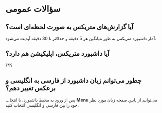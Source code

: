 # سؤالات عمومی

## آیا گزارش‌های متریکس به صورت لحظه‌ای است؟

آمار داشبورد متریکس به طور میانگین هر 5 دقیقه و حداکثر تا 30 دقیقه آپدیت می‌شود. 

## آیا داشبورد متریکس، اپلیکیشن هم دارد؟

؟؟؟

## چطور می‌توانم زبان داشبورد از فارسی به انگلیسی و برعکس تغییر دهم؟

پس از ورود به محیط داشبورد، با انتخاب **Menu** می‌توانید از پایین صفجه زبان مورد نظر خود را بین فارسی و انگلیسی انتخاب کنید.

